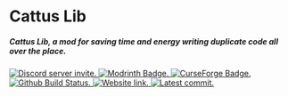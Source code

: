 <h1>Cattus Lib</h1>
<h5>Cattus Lib, a mod for saving time and energy writing duplicate code all over the place.</h5>

<a href="https://discord.tophatcat.dev">
    <img src="https://img.shields.io/badge/Discord-CattusMods-brightgreen.svg?style=flat&logo=Discord" alt="Discord server invite."/>
</a>

<a href="https://modrinth.com/mod/cattus-lib">
    <img src="https://img.shields.io/modrinth/dt/M6agkTxA?style=flat&label=Modrinth&logo=modrinth" alt="Modrinth Badge.">
</a>

<a href="https://www.curseforge.com/minecraft/mc-mods/cattus-lib">
    <img src="https://img.shields.io/curseforge/dt/280547?style=flat&label=CurseForge&logo=curseforge" alt="CurseForge Badge.">
</a>

<a href="https://github.com/kiris-mods/cattus-lib/actions/workflows/build_status.yml">
    <img src="https://img.shields.io/github/actions/workflow/status/kiris-mods/cattus-lib/build_status.yml?branch=dev&style=flat&label=Build Status&logo=github" alt="Github Build Status.">
</a>

<a href="https://tophatcat.dev/">
    <img src="https://img.shields.io/badge/Website-tophatcat.dev-brightgreen.svg?style=flat" alt="Website link."/>
</a>

<a href="https://github.com/kiris-mods/cattus-lib/commits/dev">
    <img src="https://img.shields.io/github/last-commit/kiris-mods/cattus-lib.svg" alt="Latest commit.">
</a>
